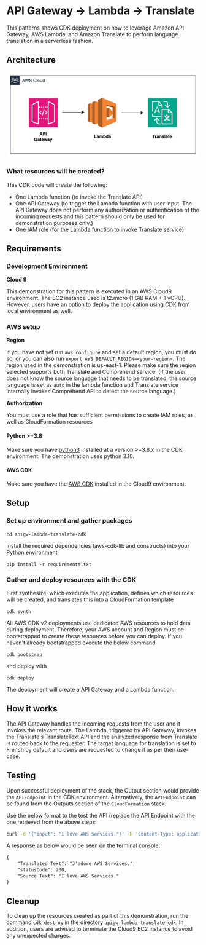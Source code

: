 # API Gateway -> Lambda -> Translate
This patterns shows CDK deployment on how to leverage Amazon API Gateway, AWS Lambda, and Amazon Translate to perform language translation in a serverless fashion.

## Architecture
![Diagram](src/architecture.png)

### What resources will be created?
This CDK code will create the following:
   - One Lambda function (to invoke the Translate API)
   - One API Gateway (to trigger the Lambda function with user input. The API Gateway does not perform any authorization or authentication of the incoming requests and this pattern should only be used for demonstration purposes only.)
   - One IAM role (for the Lambda function to invoke Translate service)

## Requirements

### Development Environment
**Cloud 9**

This demonstration for this pattern is executed in an AWS Cloud9 environment. The EC2 instance used is t2.micro (1 GiB RAM + 1 vCPU). However, users have an option to deploy the application using CDK from local environment as well.

### AWS setup
**Region**

If you have not yet run `aws configure` and set a default region, you must do so, or you can also run `export AWS_DEFAULT_REGION=<your-region>`. The region used in the demonstration is us-east-1. Please make sure the region selected supports both Translate and Comprehend service.
(If the user does not know the source language that needs to be translated, the source language is set as `auto` in the lambda function and Translate service internally invokes Comprehend API to detect the source language.) 

**Authorization**

You must use a role that has sufficient permissions to create IAM roles, as well as CloudFormation resources

#### Python >=3.8
Make sure you have [python3](https://www.python.org/downloads/) installed at a version >=3.8.x in the CDK environment. The demonstration uses python 3.10.

#### AWS CDK
Make sure you have the [AWS CDK](https://docs.aws.amazon.com/cdk/v2/guide/getting_started.html#getting_started_install) installed in the Cloud9 environment.


## Setup

### Set up environment and gather packages

```
cd apigw-lambda-translate-cdk
```

Install the required dependencies (aws-cdk-lib and constructs) into your Python environment 
```
pip install -r requirements.txt
```

### Gather and deploy resources with the CDK

First synthesize, which executes the application, defines which resources will be created, and translates this into a CloudFormation template
```
cdk synth
```
All AWS CDK v2 deployments use dedicated AWS resources to hold data during deployment. Therefore, your AWS account and Region must be bootstrapped to create these resources before you can deploy. If you haven't already bootstrapped execute the below command
```
cdk bootstrap
```
and deploy with
```
cdk deploy
```

The deployment will create a API Gateway and a Lambda function.

## How it works
The API Gateway handles the incoming requests from the user and it invokes the relevant route. The Lambda, triggered by API Gateway, invokes the Translate's TranslateText API and the analyzed response from Translate is routed back to the requester. The target language for translation is set to French by default and users are requested to change it as per their use-case.

## Testing
Upon successful deployment of the stack, the Output section would provide the `APIEndpoint` in the CDK environment. Alternatively, the `APIEndpoint` can be found from the Outputs section of the `CloudFormation` stack.

Use the below format to the test the API (replace the API Endpoint with the one retrieved from the above step):
```bash
curl -d '{"input": "I love AWS Services."}' -H 'Content-Type: application/json' https://<abcdefg>.execute-api.<region>.amazonaws.com/TranslateText
```

A response as below would be seen on the terminal console:
```
{
    "Translated Text": "J'adore AWS Services.",
    "statusCode": 200,
    "Source Text": "I love AWS Services."
}
```

## Cleanup

To clean up the resources created as part of this demonstration, run the command `cdk destroy` in the directory `apigw-lambda-translate-cdk`. In addition, users are advised to terminate the Cloud9 EC2 instance to avoid any unexpected charges.
